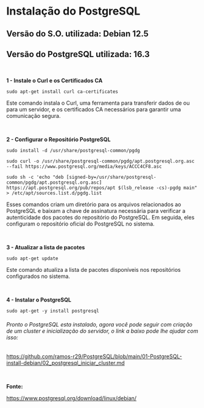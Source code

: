 <h1>Instalação do PostgreSQL</h1>
<h2>Versão do S.O. utilizada: Debian 12.5</h2>
<h2>Versão do PostgreSQL utilizada: 16.3</h2>

<br>

**1 - Instale o Curl e os Certificados CA**

```shell
sudo apt-get install curl ca-certificates
```

Este comando instala o Curl, uma ferramenta para transferir dados de ou para um servidor, e os certificados CA necessários para garantir uma comunicação segura.

<br>

**2 - Configurar o Repositório PostgreSQL**


```shell
sudo install -d /usr/share/postgresql-common/pgdg

```


```shell
sudo curl -o /usr/share/postgresql-common/pgdg/apt.postgresql.org.asc --fail https://www.postgresql.org/media/keys/ACCC4CF8.asc

```

```shell
sudo sh -c 'echo "deb [signed-by=/usr/share/postgresql-common/pgdg/apt.postgresql.org.asc] https://apt.postgresql.org/pub/repos/apt $(lsb_release -cs)-pgdg main" > /etc/apt/sources.list.d/pgdg.list

```

Esses comandos criam um diretório para os arquivos relacionados ao PostgreSQL e baixam a chave de assinatura necessária para verificar a autenticidade dos pacotes do repositório do PostgreSQL. Em seguida, eles configuram o repositório oficial do PostgreSQL no sistema.

<br>

**3 - Atualizar a lista de pacotes**


```shell
sudo apt-get update

```

Este comando atualiza a lista de pacotes disponíveis nos repositórios configurados no sistema.

<br>

**4 - Instalar o PostgreSQL**


```shell
sudo apt-get -y install postgresql

```

<h6>Pronto o PostgreSQL esta instalado, agora você pode seguir com criação de um cluster e inicialização do servidor, o link a baixo pode lhe ajudar com isso: </h6>

https://github.com/ramos-r29/PostgreSQL/blob/main/01-PostgreSQL-install-debian/02_postgresql_iniciar_cluster.md

<br>

**Fonte:**

https://www.postgresql.org/download/linux/debian/

